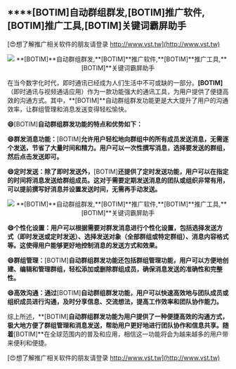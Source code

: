 ## ****[BOTIM]**自动群组群发,**[BOTIM]**推广软件,**[BOTIM]**推广工具,**[BOTIM]**关键词霸屏助手**

[😍想了解推广相关软件的朋友请登录 http://www.vst.tw](http://www.vst.tw)

 <center><img src="https://vst.tw/MP4/tuiguang/png/7.png" alt="**[BOTIM]**自动群组群发,**[BOTIM]**推广软件,**[BOTIM]**推广工具,**[BOTIM]**关键词霸屏助手"></center>

在当今数字化时代，即时通讯已经成为人们生活中不可或缺的一部分。**[BOTIM]**（即时通讯与视频通话应用）作为一款功能强大的通讯工具，为用户提供了便捷高效的沟通方式。其中，**[BOTIM]**自动群组群发功能更是大大提升了用户的沟通效率，让群组管理和消息发送变得轻松愉快。

**😄**[BOTIM]**自动群组群发功能的特点和优势如下：**

**😄群发消息功能：**[BOTIM]**允许用户轻松地向群组中的所有成员发送消息，无需逐个发送，节省了大量时间和精力。用户可以一次性撰写消息，选择要发送的群组，然后点击发送即可。**

**😄定时发送：除了即时发送外，**[BOTIM]**还提供了定时发送功能，用户可以在指定的时间将消息发送给群组成员。这对于需要定期发送消息的团队或组织非常有用，可以提前撰写好消息并设置发送时间，无需再手动发送。**

 <center><img src="https://vst.tw/MP4/tuiguang/png/0.png" alt="**[BOTIM]**自动群组群发,**[BOTIM]**推广软件,**[BOTIM]**推广工具,**[BOTIM]**关键词霸屏助手"></center>

**😄个性化设置：用户可以根据需要对群发消息进行个性化设置，包括选择发送方式（即时发送或定时发送）、选择发送对象（全部群组或特定群组）、消息内容格式等。这使得用户能够更好地控制消息的发送方式和效果。**

**😄群组管理：**[BOTIM]**自动群组群发功能还包括群组管理功能，用户可以方便地创建、编辑和管理群组，轻松添加或删除群组成员，确保消息发送的准确性和完整性。**

**😄高效沟通：通过**[BOTIM]**自动群组群发功能，用户可以快速高效地与团队成员或组织成员进行沟通，及时分享信息、交流想法，提高工作效率和团队协作能力。**

综上所述，**[BOTIM]**自动群组群发功能为用户提供了一种便捷高效的沟通方式，极大地方便了群组管理和消息发送，帮助用户更好地进行团队协作和信息共享。随着**[BOTIM]**在全球范围内的普及和应用，相信这一功能将会为越来越多的用户带来便利和便捷。

[😍想了解推广相关软件的朋友请登录 http://www.vst.tw](http://www.vst.tw)



